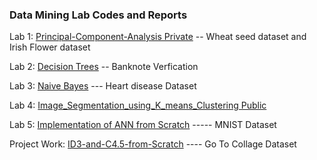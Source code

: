 ### Data Mining Lab Codes and Reports 
Lab 1: [Principal-Component-Analysis Private](https://github.com/amitpant7/Principal-Component-Analysis) -- Wheat seed dataset and Irish Flower dataset
  
Lab 2: [Decision Trees](https://github.com/amitpant7/Decision-Trees)   -- Banknote Verfication 
  
Lab 3: [Naive Bayes](https://github.com/amitpant7/Naive-Bayes)  --- Heart disease Dataset
  
Lab 4: [Image_Segmentation_using_K_means_Clustering Public](https://github.com/amitpant7/Image_Segmentation_using_K_means_Clustering) 
  
Lab 5: [Implementation of ANN from Scratch](https://github.com/amitpant7/Data-Mining-Labs/blob/main/ANN%20(2).pdf)  ----- MNIST Dataset
  
Project Work: [ID3-and-C4.5-from-Scratch](https://github.com/amitpant7/ID3-and-C4.5-from-Scratch)  ---- Go To Collage Dataset

  
